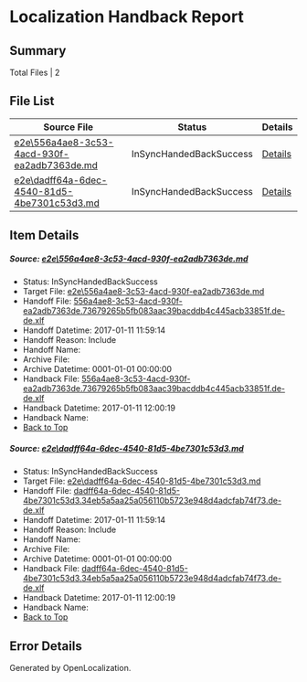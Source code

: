 # <a name='report-top'></a> Localization Handback Report

## Summary
 Total Files | 2

## File List
 Source File | Status | Details 
 ----------- | ------ | ------- 
 [e2e\556a4ae8-3c53-4acd-930f-ea2adb7363de.md](https://github.com/OpenLocalizationTestOrg/ol-test0/blob/a63747ed2bb728bcc0fe06195231f4dd627dfc36/e2e/556a4ae8-3c53-4acd-930f-ea2adb7363de.md) | InSyncHandedBackSuccess | [Details](#2232e1bdea1d089d53cfff30438c116f29b763426)
 [e2e\dadff64a-6dec-4540-81d5-4be7301c53d3.md](https://github.com/OpenLocalizationTestOrg/ol-test0/blob/a63747ed2bb728bcc0fe06195231f4dd627dfc36/e2e/dadff64a-6dec-4540-81d5-4be7301c53d3.md) | InSyncHandedBackSuccess | [Details](#43c3bc49860d5924c3544d6c85d983ee393b8dd210)

## Item Details
##### <a name='2232e1bdea1d089d53cfff30438c116f29b763426'></a> Source: [e2e\556a4ae8-3c53-4acd-930f-ea2adb7363de.md](https://github.com/OpenLocalizationTestOrg/ol-test0/blob/a63747ed2bb728bcc0fe06195231f4dd627dfc36/e2e/556a4ae8-3c53-4acd-930f-ea2adb7363de.md)
* Status: InSyncHandedBackSuccess
* Target File: [e2e\556a4ae8-3c53-4acd-930f-ea2adb7363de.md](https://github.com/OpenLocalizationTestOrg/ol-test0-dede/blob/4ddd41a9a40d409a21d483cbf70b76c1140f7be4/e2e/556a4ae8-3c53-4acd-930f-ea2adb7363de.md)
* Handoff File: [556a4ae8-3c53-4acd-930f-ea2adb7363de.73679265b5fb083aac39bacddb4c445acb33851f.de-de.xlf](https://github.com/OpenLocalizationTestOrg/ol-test0-handoff/blob/ba4d77acd1fae8902b1d5dec5ef89cf2af2916f8/ol-handoff/OpenLocalizationTestOrg/ol-test0-dede/shujia/556a4ae8-3c53-4acd-930f-ea2adb7363de.73679265b5fb083aac39bacddb4c445acb33851f.de-de.xlf)
* Handoff Datetime: 2017-01-11 11:59:14
* Handoff Reason: Include
* Handoff Name: 
* Archive File: 
* Archive Datetime: 0001-01-01 00:00:00
* Handback File: [556a4ae8-3c53-4acd-930f-ea2adb7363de.73679265b5fb083aac39bacddb4c445acb33851f.de-de.xlf](https://github.com/OpenLocalizationTestOrg/ol-test0-handback/blob/80a7a61ca77b7eebde8f0a136763243e9b3a2166/ol-handback/OpenLocalizationTestOrg/ol-test0-dede/shujia/556a4ae8-3c53-4acd-930f-ea2adb7363de.73679265b5fb083aac39bacddb4c445acb33851f.de-de.xlf)
* Handback Datetime: 2017-01-11 12:00:19
* Handback Name: 
* [Back to Top](#report-top)

##### <a name='43c3bc49860d5924c3544d6c85d983ee393b8dd210'></a> Source: [e2e\dadff64a-6dec-4540-81d5-4be7301c53d3.md](https://github.com/OpenLocalizationTestOrg/ol-test0/blob/a63747ed2bb728bcc0fe06195231f4dd627dfc36/e2e/dadff64a-6dec-4540-81d5-4be7301c53d3.md)
* Status: InSyncHandedBackSuccess
* Target File: [e2e\dadff64a-6dec-4540-81d5-4be7301c53d3.md](https://github.com/OpenLocalizationTestOrg/ol-test0-dede/blob/4ddd41a9a40d409a21d483cbf70b76c1140f7be4/e2e/dadff64a-6dec-4540-81d5-4be7301c53d3.md)
* Handoff File: [dadff64a-6dec-4540-81d5-4be7301c53d3.34eb5a5aa25a056110b5723e948d4adcfab74f73.de-de.xlf](https://github.com/OpenLocalizationTestOrg/ol-test0-handoff/blob/ba4d77acd1fae8902b1d5dec5ef89cf2af2916f8/ol-handoff/OpenLocalizationTestOrg/ol-test0-dede/shujia/dadff64a-6dec-4540-81d5-4be7301c53d3.34eb5a5aa25a056110b5723e948d4adcfab74f73.de-de.xlf)
* Handoff Datetime: 2017-01-11 11:59:14
* Handoff Reason: Include
* Handoff Name: 
* Archive File: 
* Archive Datetime: 0001-01-01 00:00:00
* Handback File: [dadff64a-6dec-4540-81d5-4be7301c53d3.34eb5a5aa25a056110b5723e948d4adcfab74f73.de-de.xlf](https://github.com/OpenLocalizationTestOrg/ol-test0-handback/blob/80a7a61ca77b7eebde8f0a136763243e9b3a2166/ol-handback/OpenLocalizationTestOrg/ol-test0-dede/shujia/dadff64a-6dec-4540-81d5-4be7301c53d3.34eb5a5aa25a056110b5723e948d4adcfab74f73.de-de.xlf)
* Handback Datetime: 2017-01-11 12:00:19
* Handback Name: 
* [Back to Top](#report-top)


## Error Details

Generated by OpenLocalization.
